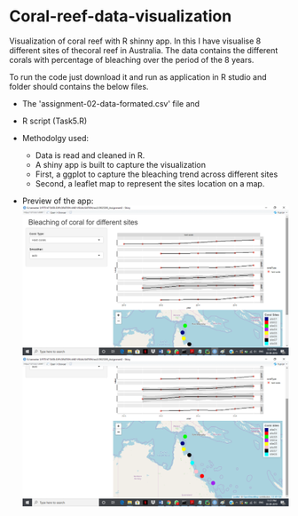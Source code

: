 # Coral-reef-data-visualization
Visualization of coral reef with R shinny app.
In this I have visualise 8 different sites of thecoral reef in Australia. The data contains the different corals with percentage of bleaching over the period of the 8 years.

To run the code just download it and run as application in R studio and folder should contains the below files.

*	The 'assignment-02-data-formated.csv' file and
*	R script (Task5.R)
*	Methodolgy used:
    * Data is read and cleaned in R.
    *	A shiny app is built to capture the visualization
    * First, a ggplot to capture the bleaching trend across different sites
    *	Second, a leaflet map to represent the sites location on a map.

*	Preview of the app:
![alt text](https://github.com/mayank-bhardwaj-03/Coral-reef-data-visualization/blob/master/image.png)
![alt text](https://github.com/mayank-bhardwaj-03/Coral-reef-data-visualization/blob/master/image2.png)
